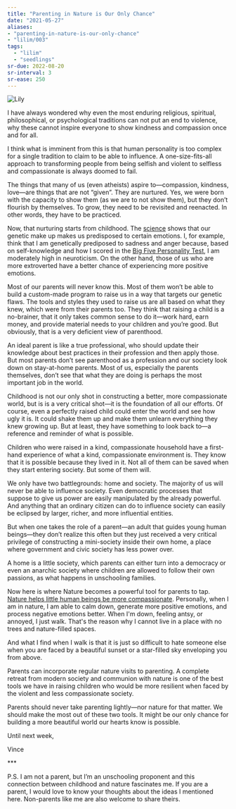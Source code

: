```yaml
---
title: "Parenting in Nature is Our Only Chance"
date: "2021-05-27"
aliases:
- "parenting-in-nature-is-our-only-chance"
- "lilim/003"
tags:
  - "lilim"
  - "seedlings"
sr-due: 2022-08-20
sr-interval: 3
sr-ease: 250
---
```

![Lily](essays/images/Lily.jpg)

I have always wondered why even the most enduring religious, spiritual, philosophical, or psychological traditions can not put an end to violence, why these cannot inspire everyone to show kindness and compassion once and for all.

I think what is imminent from this is that human personality is too complex for a single tradition to claim to be able to influence. A one-size-fits-all approach to transforming people from being selfish and violent to selfless and compassionate is always doomed to fail.

The things that many of us (even atheists) aspire to—compassion, kindness, love—are things that are not “given”. They are nurtured. Yes, we were born with the capacity to show them (as we are to not show them), but they don’t flourish by themselves. To grow, they need to be revisited and reenacted. In other words, they have to be practiced.

Now, that nurturing starts from childhood. The [science](https://greatergood.berkeley.edu/article/item/how_much_of_your_happiness_is_under_your_control) shows that our genetic make up makes us predisposed to certain emotions. I, for example, think that I am genetically prediposed to sadness and anger because, based on self-knowledge and how I scored in the [Big Five Personality Test](https://openpsychometrics.org/tests/IPIP-BFFM/), I am moderately high in neuroticism. On the other hand, those of us who are more extroverted have a better chance of experiencing more positive emotions.

Most of our parents will never know this. Most of them won’t be able to build a custom-made program to raise us in a way that targets our genetic flaws. The tools and styles they used to raise us are all based on what they knew, which were from their parents too. They think that raising a child is a no-brainer, that it only takes common sense to do it—work hard, earn money, and provide material needs to your children and you’re good. But obviously, that is a very deficient view of parenthood.

An ideal parent is like a true professional, who should update their knowledge about best practices in their profession and then apply those. But most parents don’t see parenthood as a profession and our society look down on stay-at-home parents. Most of us, especially the parents themselves, don’t see that what they are doing is perhaps the most important job in the world.

Childhood is not our only shot in constructing a better, more compassionate world, but is is a very critical shot—it is the foundation of all our efforts. Of course, even a perfectly raised child could enter the world and see how ugly it is. It could shake them up and make them unlearn everything they knew growing up. But at least, they have something to look back to—a reference and reminder of what is possible.

Children who were raised in a kind, compassionate household have a first-hand experience of what a kind, compassionate environment is. They know that it is possible because they lived in it. Not all of them can be saved when they start entering society. But some of them will.

We only have two battlegrounds: home and society. The majority of us will never be able to influence society. Even democratic processes that suppose to give us power are easily manipulated by the already powerful. And anything that an ordinary citizen can do to influence society can easily be eclipsed by larger, richer, and more influential entities.

But when one takes the role of a parent—an adult that guides young human beings—they don’t realize this often but they just received a very critical privilege of constructing a mini-society inside their own home, a place where government and civic society has less power over.

A home is a little society, which parents can either turn into a democracy or even an anarchic society where children are allowed to follow their own passions, as what happens in unschooling families.

Now here is where Nature becomes a powerful tool for parents to tap. [Nature helps little human beings be more compassionate](https://mountainjournal.org/in-a-time-of-violence-nature-helps-empthy-grow-in-kid). Personally, when I am in nature, I am able to calm down, generate more positive emotions, and process negative emotions better. When I'm down, feeling antsy, or annoyed, I just walk. That's the reason why I cannot live in a place with no trees and nature-filled spaces.

And what I find when I walk is that it is just so difficult to hate someone else when you are faced by a beautiful sunset or a star-filled sky enveloping you from above.

Parents can incorporate regular nature visits to parenting. A complete retreat from modern society and communion with nature is one of the best tools we have in raising children who would be more resilient when faced by the violent and less compassionate society.

Parents should never take parenting lightly—nor nature for that matter. We should make the most out of these two tools. It might be our only chance for building a more beautiful world our hearts know is possible.

Until next week,

Vince

\*\*\*

P.S. I am not a parent, but I’m an unschooling proponent and this connection between childhood and nature fascinates me. If you are a parent, I would love to know your thoughts about the ideas I mentioned here. Non-parents like me are also welcome to share theirs.